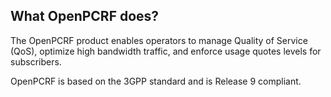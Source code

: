 ## What OpenPCRF does? ##

The OpenPCRF product enables operators to manage Quality of Service (QoS), optimize high bandwidth traffic, and enforce usage quotes levels for subscribers.

OpenPCRF is based on the 3GPP standard and is Release 9 compliant.